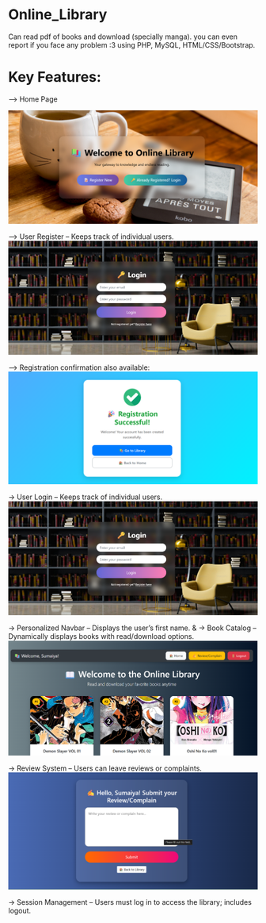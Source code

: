 # Online_Library
Can read pdf of books and download (specially manga). you can even report if you face any problem :3
using PHP, MySQL, HTML/CSS/Bootstrap.

# Key Features:
--> Home Page 

![image alt](https://github.com/SumaiyaZohaRODELA/Online_Library_Management_System/blob/75eaa60890ea56fd935a991191f10c8453312de6/Screenshot%202025-08-30%20131024.png)


--> User Register – Keeps track of individual users.
![image alt](https://github.com/SumaiyaZohaRODELA/Online_Library_Management_System/blob/75eaa60890ea56fd935a991191f10c8453312de6/Screenshot%202025-08-30%20130825.png)

--> Registration confirmation also available:
![image alt](https://github.com/SumaiyaZohaRODELA/Online_Library_Management_System/blob/75eaa60890ea56fd935a991191f10c8453312de6/Screenshot%202025-08-30%20131110.png)


-> User Login – Keeps track of individual users.
![image alt](https://github.com/SumaiyaZohaRODELA/Online_Library_Management_System/blob/75eaa60890ea56fd935a991191f10c8453312de6/Screenshot%202025-08-30%20130825.png)


-> Personalized Navbar – Displays the user’s first name.
&
-> Book Catalog – Dynamically displays books with read/download options.
![image alt](https://github.com/SumaiyaZohaRODELA/Online_Library_Management_System/blob/75eaa60890ea56fd935a991191f10c8453312de6/Screenshot%202025-08-30%20132540.png)

-> Review System – Users can leave reviews or complaints.
![image alt](https://github.com/SumaiyaZohaRODELA/Online_Library_Management_System/blob/75eaa60890ea56fd935a991191f10c8453312de6/Screenshot%202025-08-30%20132553.png)

-> Session Management – Users must log in to access the library; includes logout.

